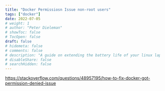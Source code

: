 ```yaml
---
title: "Docker Permissiosn Issue non-root users"
tags: ["docker"]
date: 2022-07-05
# weight: 1
# author: "Peter Dieleman"
# showToc: false
# TocOpen: false
draft: false
# hidemeta: false
# comments: false
# description: "A guide on extending the battery life of your linux laptop"
# disableShare: false
# searchHidden: false
---
```


https://stackoverflow.com/questions/48957195/how-to-fix-docker-got-permission-denied-issue